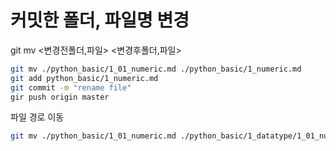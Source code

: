 # 커밋한 폴더, 파일명 변경
git mv <변경전폴더,파일> <변경후폴더,파일>
```bash
git mv ./python_basic/1_01_numeric.md ./python_basic/1_numeric.md
git add python_basic/1_numeric.md
git commit -m "rename file"
gir push origin master
```

파일 경로 이동
```bash
git mv ./python_basic/1_01_numeric.md ./python_basic/1_datatype/1_01_numeric.md
```


